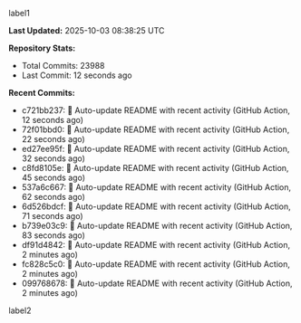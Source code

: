 
label1 
<!-- ACTIVITY_START -->
**Last Updated:** 2025-10-03 08:38:25 UTC

**Repository Stats:**
- Total Commits: 23988
- Last Commit: 12 seconds ago

**Recent Commits:**
- c721bb237: 🤖 Auto-update README with recent activity (GitHub Action, 12 seconds ago)
- 72f01bbd0: 🤖 Auto-update README with recent activity (GitHub Action, 22 seconds ago)
- ed27ee95f: 🤖 Auto-update README with recent activity (GitHub Action, 32 seconds ago)
- c8fd8105e: 🤖 Auto-update README with recent activity (GitHub Action, 45 seconds ago)
- 537a6c667: 🤖 Auto-update README with recent activity (GitHub Action, 62 seconds ago)
- 6d526bdcf: 🤖 Auto-update README with recent activity (GitHub Action, 71 seconds ago)
- b739e03c9: 🤖 Auto-update README with recent activity (GitHub Action, 83 seconds ago)
- df91d4842: 🤖 Auto-update README with recent activity (GitHub Action, 2 minutes ago)
- fc828c5c0: 🤖 Auto-update README with recent activity (GitHub Action, 2 minutes ago)
- 099768678: 🤖 Auto-update README with recent activity (GitHub Action, 2 minutes ago)
<!-- ACTIVITY_END -->

label2
